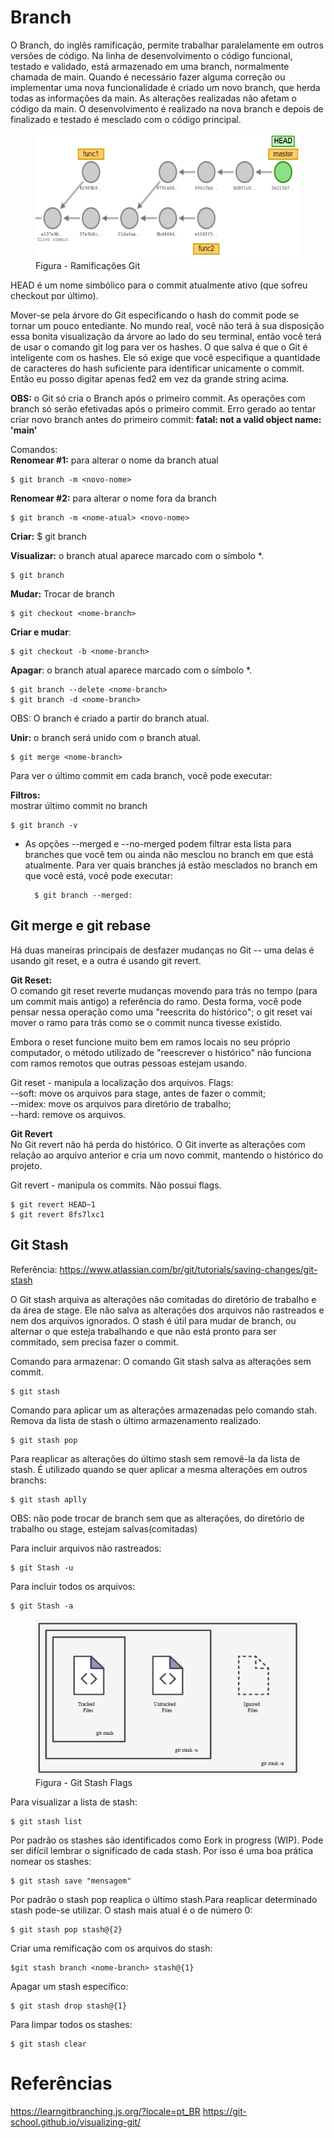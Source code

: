# Branch

O Branch, do inglês ramificação, permite trabalhar paralelamente em outros versões de código. Na linha de desenvolvimento o código funcional, testado e validado, está armazenado em uma branch, normalmente chamada de main. Quando é necessário fazer alguma correção ou implementar uma nova funcionalidade é criado um novo branch, que herda todas as informações da main. As alterações realizadas não afetam o código da main. O desenvolvimento é realizado na nova branch e depois de finalizado e testado é mesclado com o código principal. 

 <figure>
    <img src="../../img/git-branch.png" alt="Git branch" width=500px       height=200px>
    <figcaption>Figura - Ramificações Git</figcaption>
  </figure> 

HEAD é um nome simbólico para o commit atualmente ativo (que sofreu checkout por último).

Mover-se pela árvore do Git especificando o hash do commit pode se tornar um pouco entediante. No mundo real, você não terá à sua disposição essa bonita visualização da árvore ao lado do seu terminal, então você terá de usar o comando git log para ver os hashes. O que salva é que o Git é inteligente com os hashes. Ele só exige que você especifique a quantidade de caracteres do hash suficiente para identificar unicamente o commit. Então eu posso digitar apenas fed2 em vez da grande string acima.

__OBS:__ o Git só cria o Branch após o primeiro commit. As operações com branch só serão efetivadas após o primeiro commit. Erro gerado ao tentar criar novo branch antes do primeiro commit: __fatal: not a valid object name: 'main'__

Comandos:  
__Renomear #1:__ para alterar o nome da branch atual
    
    $ git branch -m <novo-nome>

__Renomear #2:__ para alterar o nome fora da branch  

    $ git branch -m <nome-atual> <novo-nome>

__Criar:__
    $ git branch <nome-da-nova-branch>

__Visualizar:__ o branch atual aparece marcado com o símbolo *.

    $ git branch

__Mudar:__ Trocar de branch

    $ git checkout <nome-branch>

__Criar e mudar__:

    $ git checkout -b <nome-branch>


__Apagar__: o branch atual aparece marcado com o símbolo *.

    $ git branch --delete <nome-branch>
    $ git branch -d <nome-branch>

OBS: O branch é criado a partir do branch atual.

__Unir:__ o branch <nome-branch> será unido com o branch atual.

    $ git merge <nome-branch>

Para ver o último commit em cada branch, você pode executar:

__Filtros:__  
mostrar último commit no branch

    $ git branch -v

- As opções --merged e --no-merged podem filtrar esta lista para branches que você tem ou ainda não mesclou no branch em que está atualmente. Para ver quais branches já estão mesclados no branch em que você está, você pode executar:

        $ git branch --merged:

## Git merge e git rebase

Há duas maneiras principais de desfazer mudanças no Git -- uma delas é usando git reset, e a outra é usando git revert.

__Git Reset:__  
O comando git reset reverte mudanças movendo para trás no tempo (para um commit mais antigo) a referência do ramo. Desta forma, você pode pensar nessa operação como uma "reescrita do histórico"; o git reset vai mover o ramo para trás como se o commit nunca tivesse existido.

Embora o reset funcione muito bem em ramos locais no seu próprio computador, o método utilizado de "reescrever o histórico" não funciona com ramos remotos que outras pessoas estejam usando.

Git reset - manipula a localização dos arquivos. Flags:   
--soft: move os arquivos para stage, antes de fazer o commit;  
--midex: move os arquivos para diretório de trabalho;  
--hard: remove os arquivos.  

__Git Revert__  
No Git revert não há perda do histórico. O Git inverte as alterações com relação ao arquivo anterior e cria um novo commit, mantendo o histórico do projeto.

Git revert - manipula os commits. Não possui flags.

    $ git revert HEAD~1
    $ git revert 8fs7lxc1


## Git Stash  
Referência: https://www.atlassian.com/br/git/tutorials/saving-changes/git-stash

O Git stash arquiva as alterações não comitadas do diretório de trabalho e da área de stage. Ele não salva as alterações dos arquivos não rastreados e nem dos arquivos ignorados. O stash é útil para mudar de branch, ou alternar o que esteja trabalhando e que não está pronto para ser commitado, sem precisa fazer o commit.

Comando para armazenar: O comando Git stash salva as alterações sem commit.

    $ git stash

Comando para aplicar um as alterações armazenadas pelo comando stah. Remova da lista de stash o último armazenamento realizado.

    $ git stash pop

Para reaplicar as alterações do último stash sem removê-la da lista de stash. É utilizado quando se quer aplicar a mesma alterações em outros branchs:

    $ git stash aplly

OBS: não pode trocar de branch sem que as alterações, do diretório de trabalho ou stage, estejam salvas(comitadas)


Para incluir arquivos não rastreados:

    $ git Stash -u

Para incluir todos os arquivos:

    $ git Stash -a

 <figure>
    <img src="../../img/git-stash-flag.png" alt="Git branch" width=500px       height=250px>
    <figcaption>Figura - Git Stash Flags</figcaption>
  </figure> 

  Para visualizar a lista de stash:

    $ git stash list

Por padrão os stashes são identificados como Eork in progress (WIP). Pode ser difícil lembrar o significado de cada stash. Por isso é uma boa prática nomear os stashes:

    $ git stash save "mensagem"

Por padrão o stash pop reaplica o último stash.Para reaplicar determinado stash pode-se utilizar. O stash mais atual é o de número 0:

    $ git stash pop stash@{2}

Criar uma remificação com os arquivos do stash:

    $git stash branch <nome-branch> stash@{1}

Apagar um stash específico:

    $ git stash drop stash@{1}

Para limpar todos os stashes:

    $ git stash clear

# Referências
https://learngitbranching.js.org/?locale=pt_BR
https://git-school.github.io/visualizing-git/